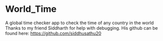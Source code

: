 # World_Time
A global time checker app to check the time of any country in the world
<br>
Thanks to my friend Siddharth for help with debugging. His github can be found here: https://github.com/siddhusathu20

